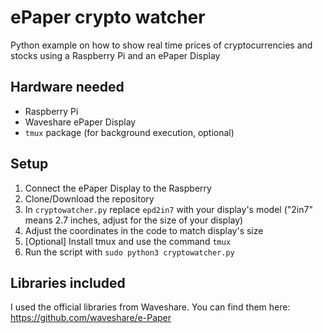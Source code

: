# ePaper crypto watcher
Python example on how to show real time prices of cryptocurrencies and stocks using a Raspberry Pi and an ePaper Display
## Hardware needed
- Raspberry Pi
- Waveshare ePaper Display
- `tmux` package (for background execution, optional)
## Setup
1) Connect the ePaper Display to the Raspberry
2) Clone/Download the repository
3) In `cryptowatcher.py` replace `epd2in7` with your display's model ("2in7" means 2.7 inches, adjust for the size of your display)
4) Adjust the coordinates in the code to match display's size
5) \[Optional\] Install tmux and use the command `tmux`
6) Run the script with `sudo python3 cryptowatcher.py`
## Libraries included
I used the official libraries from Waveshare. You can find them here: https://github.com/waveshare/e-Paper
